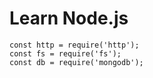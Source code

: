 # Learn Node.js

```
const http = require('http');
const fs = require('fs');
const db = require('mongodb');

```
